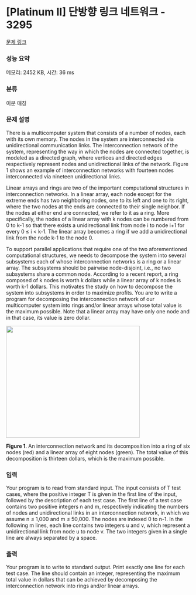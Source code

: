 # [Platinum II] 단방향 링크 네트워크 - 3295 

[문제 링크](https://www.acmicpc.net/problem/3295) 

### 성능 요약

메모리: 2452 KB, 시간: 36 ms

### 분류

이분 매칭

### 문제 설명

<p>There is a multicomputer system that consists of a number of nodes, each with its own memory. The nodes in the system are interconnected via unidirectional communication links. The interconnection network of the system, representing the way in which the nodes are connected together, is modeled as a directed graph, where vertices and directed edges respectively represent nodes and unidirectional links of the network. Figure 1 shows an example of interconnection networks with fourteen nodes interconnected via nineteen unidirectional links. </p>

<p>Linear arrays and rings are two of the important computational structures in interconnection networks. In a linear array, each node except for the extreme ends has two neighboring nodes, one to its left and one to its right, where the two nodes at the ends are connected to their single neighbor. If the nodes at either end are connected, we refer to it as a ring. More specifically, the nodes of a linear array with k nodes can be numbered from 0 to k-1 so that there exists a unidirectional link from node i to node i+1 for every 0 ≤ i < k-1. The linear array becomes a ring if we add a unidirectional link from the node k-1 to the node 0. </p>

<p>To support parallel applications that require one of the two aforementioned computational structures, we needs to decompose the system into several subsystems each of whose interconnection networks is a ring or a linear array. The subsystems should be pairwise node-disjoint, i.e., no two subsystems share a common node. According to a recent report, a ring composed of k nodes is worth k dollars while a linear array of k nodes is worth k-1 dollars. This motivates the study on how to decompose the system into subsystems in order to maximize profits. You are to write a program for decomposing the interconnection network of our multicomputer system into rings and/or linear arrays whose total value is the maximum possible. Note that a linear array may have only one node and in that case, its value is zero dollar.</p>

<p><img alt="" src="https://www.acmicpc.net/upload/images/interconn.png" style="height:305px; width:365px"></p>

<p><strong>Figure 1</strong>. An interconnection network and its decomposition into a ring of six nodes (red) and a linear array of eight nodes (green). The total value of this decomposition is thirteen dollars, which is the maximum possible. </p>

### 입력 

 <p>Your program is to read from standard input. The input consists of T test cases, where the positive integer T is given in the first line of the input, followed by the description of each test case. The first line of a test case contains two positive integers n and m, respectively indicating the numbers of nodes and unidirectional links in an interconnection network, in which we assume n ≤ 1,000 and m ≤ 50,000. The nodes are indexed 0 to n-1. In the following m lines, each line contains two integers u and v, which represent a unidirectional link from node u to node v. The two integers given in a single line are always separated by a space. </p>

### 출력 

 <p>Your program is to write to standard output. Print exactly one line for each test case. The line should contain an integer, representing the maximum total value in dollars that can be achieved by decomposing the interconnection network into rings and/or linear arrays. </p>

